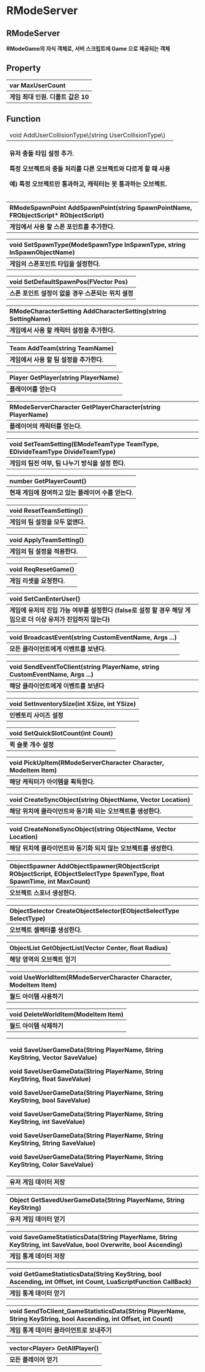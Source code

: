 # RModeServer

## **RModeServer**

**RModeGame의 자식 객체로, 서버 스크립트에 Game 으로 제공되는 객체**

## **Property**

| **var MaxUserCount** |
| :--- |
| **게임 최대 인원. 디폴트 값은 10** |

## **Function**
  
<table>
  <thead>
  <tr><td style="text-align:left">void AddUserCollisionType\(string UserCollisionType\)</td></tr>
    <tr>
      <th style="text-align:left">
        <p><b>&#xC720;&#xC800; &#xCDA9;&#xB3CC; &#xD0C0;&#xC785; &#xC124;&#xC815; &#xCD94;&#xAC00;.</b>
        </p>
        <p><b>&#xD2B9;&#xC815; &#xC624;&#xBE0C;&#xC81D;&#xD2B8;&#xC758; &#xCDA9;&#xB3CC; &#xCC98;&#xB9AC;&#xB97C; &#xB2E4;&#xB978; &#xC624;&#xBE0C;&#xC81D;&#xD2B8;&#xC640; &#xB2E4;&#xB974;&#xAC8C; &#xD560; &#xB54C; &#xC0AC;&#xC6A9;</b>
        </p>
        <p><b>&#xC608;) &#xD2B9;&#xC815; &#xC624;&#xBE0C;&#xC81D;&#xD2B8;&#xB9CC; &#xD1B5;&#xACFC;&#xD558;&#xACE0;, &#xCE90;&#xB9AD;&#xD130;&#xB294; &#xBABB; &#xD1B5;&#xACFC;&#xD558;&#xB294; &#xC624;&#xBE0C;&#xC81D;&#xD2B8;.</b>
        </p>
      </th>
    </tr>
  </thead>
  <tbody></tbody>
</table>

| **RModeSpawnPoint AddSpawnPoint\(string SpawnPointName, FRObjectScript\* RObjectScript\)** |
| :--- |
| **게임에서 사용 할 스폰 포인트를 추가한다.** |

| **void SetSpawnType\(ModeSpawnType InSpawnType, string InSpawnObjectName\)** |
| :--- |
| **게임의 스폰포인트 타입을 설정한다.** |

| **void SetDefaultSpawnPos\(FVector Pos\)** |
| :--- |
| **스폰 포인트 설정이 없을 경우 스폰되는 위치 셜정** |

| **RModeCharacterSetting AddCharacterSetting\(string SettingName\)** |
| :--- |
| **게임에서 사용 할 캐릭터 설정을 추가한다.** |

| **Team AddTeam\(string TeamName\)** |
| :--- |
| **게임에서 사용 할 팀 설정을 추가한다.** |

| **Player GetPlayer\(string PlayerName\)** |
| :--- |
| **플레이어를 얻는다** |

| **RModeServerCharacter GetPlayerCharacter\(string PlayerName\)** |
| :--- |
| **플레이어의 캐릭터를 얻는다.** |

| **void SetTeamSetting\(EModeTeamType TeamType, EDivideTeamType DivideTeamType\)** |
| :--- |
| **게임의 팀전 여부, 팀 나누기 방식을 설정 한다.** |

| **number GetPlayerCount\(\)** |
| :--- |
| **현재 게임에 참여하고 있는 플레이어 수를 얻는다.** |

| **void ResetTeamSetting\(\)** |
| :--- |
| **게임의 팀 설정을 모두 없앤다.** |

| **void ApplyTeamSetting\(\)** |
| :--- |
| **게임의 팀 설정을 적용한다.** |

| **void ReqResetGame\(\)** |
| :--- |
| **게임 리셋을 요청한다.** |

| **void SetCanEnterUser\(\)** |
| :--- |
| **게임에 유저의 진입 가능 여부를 설정한다 \(false로 설정 할 경우 해당 게임으로 더 이상 유저가 진입하지 않는다\)** |

| **void BroadcastEvent\(string CustomEventName, Args ...\)** |
| :--- |
| **모든 클라이언트에게 이벤트를 보낸다.** |

| **void SendEventToClient\(string PlayerName, string CustomEventName, Args ...\)** |
| :--- |
| **해당 클라이언트에게 이벤트를 보낸다** |

| **void SetInventorySize\(int XSize, int YSize\)** |
| :--- |
| **인벤토리 사이즈 설정** |

| **void SetQuickSlotCount\(int Count\)** |
| :--- |
| **퀵 슬롯 개수 설정** |

| **void PickUpItem\(RModeServerCharacter Character, ModeItem Item\)** |
| :--- |
| **해당 케릭터가 아이템을 획득한다.** |

| **void CreateSyncObject\(string ObjectName, Vector Location\)** |
| :--- |
| **해당 위치에 클라이언트와 동기화 되는 오브젝트를 생성한다.** |

| **void CreateNoneSyncObject\(string ObjectName, Vector Location\)** |
| :--- |
| **해당 위치에 클라이언트와 동기화 되지 않는 오브젝트를 생성한다.** |

| **ObjectSpawner AddObjectSpawner\(RObjectScript RObjectScript, EObjectSelectType SpawnType, float SpawnTime, int MaxCount\)** |
| :--- |
| **오브젝트 스포너 생성한다.** |

| **ObjectSelector CreateObjectSelector\(EObjectSelectType SelectType\)** |
| :--- |
| **오브젝트 셀렉터를 생성한다.** |

| **ObjectList GetObjectList\(Vector Center, float Radius\)** |
| :--- |
| **해당 영역의 오브젝트 얻기** |

| **void UseWorldItem\(RModeServerCharacter Character, ModeItem Item\)** |
| :--- |
| **월드 아이템 사용하기** |

| **void DeleteWorldItem\(ModeItem Item\)** |
| :--- |
| **월드 아이템 삭제하기** |

<table>
  <thead>
    <tr>
      <th style="text-align:left">
        <p><b>void SaveUserGameData(String PlayerName, String KeyString, Vector SaveValue)</b>
        </p>
        <p><b>void SaveUserGameData(String PlayerName, String KeyString, float SaveValue)</b>
        </p>
        <p><b>void SaveUserGameData(String PlayerName, String KeyString, bool SaveValue)</b>
        </p>
        <p><b>void SaveUserGameData(String PlayerName, String KeyString, int SaveValue)</b>
        </p>
        <p><b>void SaveUserGameData(String PlayerName, String KeyString, String SaveValue)</b>
        </p>
        <p><b>void SaveUserGameData(String PlayerName, String KeyString, Color SaveValue)</b>
        </p>
      </th>
    </tr>
  </thead>
  <tbody><tr><td style="text-align:left"><b>유저 게임 데이터 저장</b></td></tr></tbody>
</table> 

| **Object GetSavedUserGameData(String PlayerName, String KeyString)** |
| :--- |
| **유저 게임 데이터 얻기** |

| **void SaveGameStatisticsData\(String PlayerName, String KeyString, int SaveValue, bool Overwrite, bool Ascending\)** |
| :--- |
| **게임 통계 데이터 저장** |

| **void GetGameStatisticsData\(String KeyString, bool Ascending, int Offset, int Count, LuaScriptFunction CallBack\)** |
| :--- |
| **게임 통계 데이터 얻기** |

| **void SendToClient\_GameStatisticsData\(String PlayerName, String KeyString, bool Ascending, int Offset, int Count\)** |
| :--- |
| **게임 통계 데이터 클라이언트로 보내주기** |

| **vector&lt;Player&gt; GetAllPlayer\(\)** |
| :--- |
| **모든 플레이어 얻기** |

